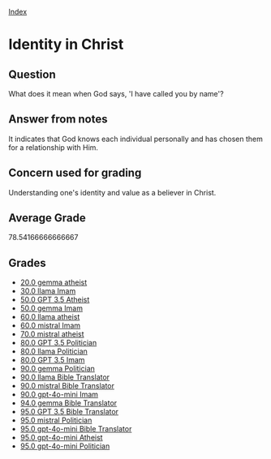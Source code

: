 
[Index](../../index.md)
# Identity in Christ
## Question
What does it mean when God says, 'I have called you by name'?

## Answer from notes
It indicates that God knows each individual personally and has chosen them for a relationship with Him.

## Concern used for grading
Understanding one's identity and value as a believer in Christ.

## Average Grade
78.54166666666667

## Grades
 * [20.0 gemma atheist](../answers/gemma_atheist/Identity_in_Christ.md)
 * [30.0 llama Imam](../answers/llama_Imam/Identity_in_Christ.md)
 * [50.0 GPT 3.5 Atheist](../answers/GPT_3.5_Atheist/Identity_in_Christ.md)
 * [50.0 gemma Imam](../answers/gemma_Imam/Identity_in_Christ.md)
 * [60.0 llama atheist](../answers/llama_atheist/Identity_in_Christ.md)
 * [60.0 mistral Imam](../answers/mistral_Imam/Identity_in_Christ.md)
 * [70.0 mistral atheist](../answers/mistral_atheist/Identity_in_Christ.md)
 * [80.0 GPT 3.5 Politician](../answers/GPT_3.5_Politician/Identity_in_Christ.md)
 * [80.0 llama Politician](../answers/llama_Politician/Identity_in_Christ.md)
 * [80.0 GPT 3.5 Imam](../answers/GPT_3.5_Imam/Identity_in_Christ.md)
 * [90.0 gemma Politician](../answers/gemma_Politician/Identity_in_Christ.md)
 * [90.0 llama Bible Translator](../answers/llama_Bible_Translator/Identity_in_Christ.md)
 * [90.0 mistral Bible Translator](../answers/mistral_Bible_Translator/Identity_in_Christ.md)
 * [90.0 gpt-4o-mini Imam](../answers/gpt-4o-mini_Imam/Identity_in_Christ.md)
 * [94.0 gemma Bible Translator](../answers/gemma_Bible_Translator/Identity_in_Christ.md)
 * [95.0 GPT 3.5 Bible Translator](../answers/GPT_3.5_Bible_Translator/Identity_in_Christ.md)
 * [95.0 mistral Politician](../answers/mistral_Politician/Identity_in_Christ.md)
 * [95.0 gpt-4o-mini Bible Translator](../answers/gpt-4o-mini_Bible_Translator/Identity_in_Christ.md)
 * [95.0 gpt-4o-mini Atheist](../answers/gpt-4o-mini_Atheist/Identity_in_Christ.md)
 * [95.0 gpt-4o-mini Politician](../answers/gpt-4o-mini_Politician/Identity_in_Christ.md)
